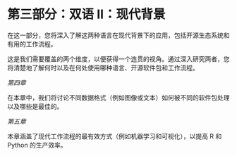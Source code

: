 # 第三部分：双语 II：现代背景

在这一部分，您将深入了解这两种语言在现代背景下的应用，包括开源生态系统和有用的工作流程。

这是我们需要覆盖的两个维度，以便获得一个连贯的视角。通过深入研究两者，您将清楚地了解何时以及在何处使用哪种语言、开源软件包和工作流程。

*第四章*

在本章中，我们将讨论不同数据格式（例如图像或文本）如何被不同的软件包处理以及哪些是最佳的。

*第五章*

本章涵盖了现代工作流程的最有效方式（例如机器学习和可视化），以提高 R 和 Python 的生产效率。
